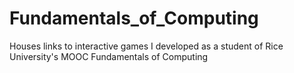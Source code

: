 # Fundamentals_of_Computing
Houses links to interactive games I developed as a student of Rice University's MOOC Fundamentals of Computing
